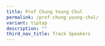 ```yaml
---
title: Prof Chung Young Chul
permalink: /prof-chung-young-chul/
variant: tiptap
description: ""
third_nav_title: Track Speakers
---
```


